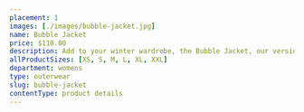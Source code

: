 ```yaml
---
placement: 1
images: [./images/bubble-jacket.jpg]
name: Bubble Jacket
price: $110.00
description: Add to your winter wardrobe, the Bubble Jacket, our version of the classic cold-weather staple. The cropped length of the jacket is perfect for pairing with high-waisted pants or skirts, adding a touch of fun and whimsy to any outfit. Whether you're running errands on a chilly day or hitting the town with friends, the Bubble Jacket is the perfect choice.
allProductSizes: [XS, S, M, L, XL, XXL]
department: womens
type: outerwear
slug: bubble-jacket
contentType: product details
---
```


